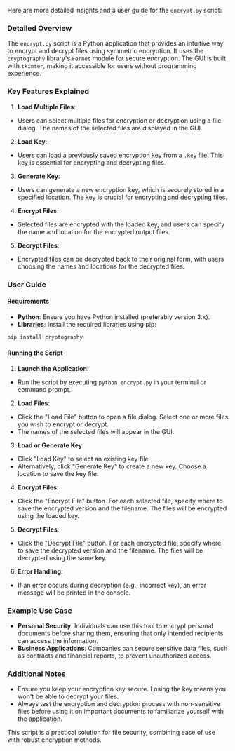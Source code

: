 Here are more detailed insights and a user guide for the `encrypt.py` script:

### Detailed Overview

The `encrypt.py` script is a Python application that provides an intuitive way to encrypt and decrypt files using symmetric encryption. It uses the `cryptography` library's `Fernet` module for secure encryption. The GUI is built with `tkinter`, making it accessible for users without programming experience.

### Key Features Explained

1. **Load Multiple Files**:
- Users can select multiple files for encryption or decryption using a file dialog. The names of the selected files are displayed in the GUI.

2. **Load Key**:
- Users can load a previously saved encryption key from a `.key` file. This key is essential for encrypting and decrypting files.

3. **Generate Key**:
- Users can generate a new encryption key, which is securely stored in a specified location. The key is crucial for encrypting and decrypting files.

4. **Encrypt Files**:
- Selected files are encrypted with the loaded key, and users can specify the name and location for the encrypted output files.

5. **Decrypt Files**:
- Encrypted files can be decrypted back to their original form, with users choosing the names and locations for the decrypted files.

### User Guide

#### Requirements
- **Python**: Ensure you have Python installed (preferably version 3.x).
- **Libraries**: Install the required libraries using pip:
```bash
pip install cryptography
```

#### Running the Script
1. **Launch the Application**:
- Run the script by executing `python encrypt.py` in your terminal or command prompt.

2. **Load Files**:
- Click the "Load File" button to open a file dialog. Select one or more files you wish to encrypt or decrypt.
- The names of the selected files will appear in the GUI.

3. **Load or Generate Key**:
- Click "Load Key" to select an existing key file.
- Alternatively, click "Generate Key" to create a new key. Choose a location to save the key file.

4. **Encrypt Files**:
- Click the "Encrypt File" button. For each selected file, specify where to save the encrypted version and the filename. The files will be encrypted using the loaded key.

5. **Decrypt Files**:
- Click the "Decrypt File" button. For each encrypted file, specify where to save the decrypted version and the filename. The files will be decrypted using the same key.

6. **Error Handling**:
- If an error occurs during decryption (e.g., incorrect key), an error message will be printed in the console.

### Example Use Case
- **Personal Security**: Individuals can use this tool to encrypt personal documents before sharing them, ensuring that only intended recipients can access the information.
- **Business Applications**: Companies can secure sensitive data files, such as contracts and financial reports, to prevent unauthorized access.

### Additional Notes
- Ensure you keep your encryption key secure. Losing the key means you won't be able to decrypt your files.
- Always test the encryption and decryption process with non-sensitive files before using it on important documents to familiarize yourself with the application.

This script is a practical solution for file security, combining ease of use with robust encryption methods.
